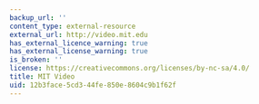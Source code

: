 ```yaml
---
backup_url: ''
content_type: external-resource
external_url: http://video.mit.edu
has_external_licence_warning: true
has_external_license_warning: true
is_broken: ''
license: https://creativecommons.org/licenses/by-nc-sa/4.0/
title: MIT Video
uid: 12b3face-5cd3-44fe-850e-8604c9b1f62f
---
```

